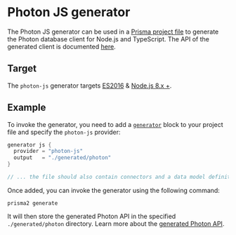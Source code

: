 # Photon JS generator

The Photon JS generator can be used in a [Prisma project file](../../prisma-project-file.md) to generate the Photon database client for Node.js and TypeScript. The API of the generated client is documented [here](../../photon/api.md).

## Target

The `photon-js` generator targets [ES2016](https://exploringjs.com/es2016-es2017/) & [Node.js 8.x +](https://nodejs.org/en/download/releases/).

## Example

To invoke the generator, you need to add a [`generator`]() block to your project file and specify the `photon-js` provider:

```groovy
generator js {
  provider = "photon-js"
  output   = "./generated/photon"
}

// ... the file should also contain connectors and a data model definition
```

Once added, you can invoke the generator using the following command:

```
prisma2 generate
```

It will then store the generated Photon API in the specified `./generated/photon` directory. Learn more about the [generated Photon API](../../photon/api.md).

<!-- ## Fields

The following table describes all _additional_ fields that can be applied to the `photon-js` generator. You can learn more about the standard fields of a generator [here]().

| Name | Type | Required | Description |
| --- | --- | --- | --- |
| `target` | Enum () | TBD | Specifies the ECMAScript version for the generated Photon JS. |
 -->

